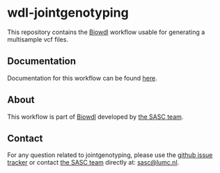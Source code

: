# wdl-jointgenotyping

This repository contains the [Biowdl](https://github.com/biowdl) 
workflow usable for generating a multisample vcf files.

## Documentation

Documentation for this workflow can be found 
[here](https://biowdl.github.io/jointgenotyping/).

## About
This workflow is part of [Biowdl](https://github.com/biowdl)
developed by [the SASC team](http://sasc.lumc.nl/). 

## Contact

<p>
  <!-- Obscure e-mail address for spammers -->
For any question related to jointgenotyping, please use the
<a href='https://github.com/biowdl/jointgenotyping/issues'>github issue tracker</a>
or contact
 <a href='http://sasc.lumc.nl/'>the SASC team</a> directly at: <a href='&#109;&#97;&#105;&#108;&#116;&#111;&#58;&#115;&#97;&#115;&#99;&#64;&#108;&#117;&#109;&#99;&#46;&#110;&#108;'>
&#115;&#97;&#115;&#99;&#64;&#108;&#117;&#109;&#99;&#46;&#110;&#108;</a>.
</p>
